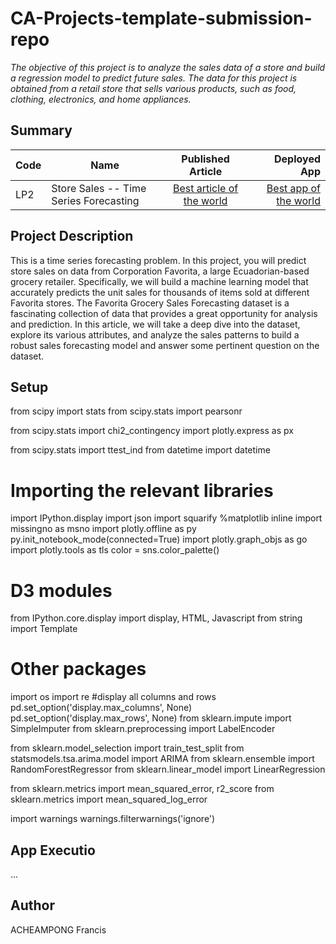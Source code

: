 # CA-Projects-template-submission-repo
*The objective of this project is to analyze the sales data of a store and build a regression model to predict future sales. The data for this project is obtained from a retail store that sells various products, such as food, clothing, electronics, and home appliances.*

## Summary
| Code      | Name        | Published Article |  Deployed App |
|-----------|-------------|:-------------:|------:|
| LP2 | Store Sales -- Time Series Forecasting |  [Best article of the world](https://medium.com/@acheampongfrancis95/predictive-analytics-for-grocery-sales-forecasting-a-case-study-of-favorita-stores-b9c7e89549fe) | [Best app of the world](https://app.powerbi.com/groups/me/reports/edca594b-66bb-4578-b416-e93d01c74ddc/ReportSection) |

## Project Description
This is a time series forecasting problem. In this project, you will predict store sales on data from Corporation Favorita, a large Ecuadorian-based grocery retailer. 
Specifically, we will build a machine learning model that accurately predicts the unit sales for thousands of items sold at different Favorita stores.
The Favorita Grocery Sales Forecasting dataset is a fascinating collection of data that provides a great opportunity for analysis and prediction. In this article, we will take a deep dive into the dataset, explore its various attributes, and analyze the sales patterns to build a robust sales forecasting model and answer some pertinent question on the dataset.

## Setup


from scipy import stats
from scipy.stats import pearsonr

from scipy.stats import chi2_contingency
import plotly.express as px

from scipy.stats import ttest_ind
from datetime import datetime


# Importing the relevant libraries
import IPython.display
import json
import squarify
%matplotlib inline
import missingno as msno
import plotly.offline as py
py.init_notebook_mode(connected=True)
import plotly.graph_objs as go
import plotly.tools as tls
color = sns.color_palette()

# D3 modules
from IPython.core.display import display, HTML, Javascript
from string import Template

# Other packages
import os
import re
#display all columns and rows 
pd.set_option('display.max_columns', None)
pd.set_option('display.max_rows', None)
from sklearn.impute import SimpleImputer
from sklearn.preprocessing import LabelEncoder

from sklearn.model_selection import train_test_split
from statsmodels.tsa.arima.model import ARIMA
from sklearn.ensemble import RandomForestRegressor
from sklearn.linear_model import LinearRegression

from sklearn.metrics import mean_squared_error, r2_score
from sklearn.metrics import mean_squared_log_error

import warnings
warnings.filterwarnings('ignore')

## App Executio
...

## Author
ACHEAMPONG Francis
